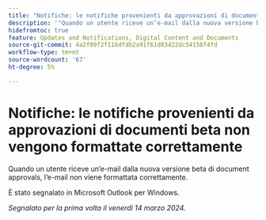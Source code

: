 ```yaml
---
title: "Notifiche: le notifiche provenienti da approvazioni di documenti beta non vengono formattate correttamente"
description: '"Quando un utente riceve un’e-mail dalla nuova versione beta di document approvals, l’e-mail non viene formattata correttamente. ”'
hidefromtoc: true
feature: Updates and Notifications, Digital Content and Documents
source-git-commit: 4a2f09f2f116dfdb2a91f61d83422dc54158f4fd
workflow-type: tm+mt
source-wordcount: '67'
ht-degree: 5%

---
```



# Notifiche: le notifiche provenienti da approvazioni di documenti beta non vengono formattate correttamente

Quando un utente riceve un’e-mail dalla nuova versione beta di document approvals, l’e-mail non viene formattata correttamente.

È stato segnalato in Microsoft Outlook per Windows.

_Segnalato per la prima volta il venerdì 14 marzo 2024._
